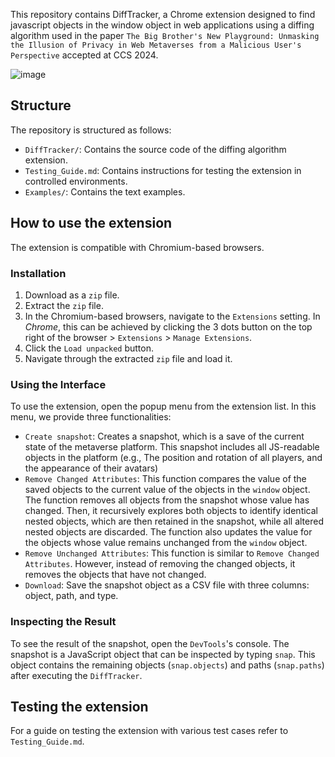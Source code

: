 This repository contains DiffTracker, a Chrome extension designed to find javascript objects in the window object in web applications using a diffing algorithm used in the paper `The Big Brother's New Playground: Unmasking the Illusion of Privacy in Web Metaverses from a Malicious User's Perspective` accepted at CCS 2024.

![image](https://github.com/user-attachments/assets/c084a00a-2224-42a2-84a5-8e11280c1d8e)

## Structure
The repository is structured as follows:
- `DiffTracker/`: Contains the source code of the diffing algorithm extension.
- `Testing_Guide.md`: Contains instructions for testing the extension in controlled environments.
- `Examples/`: Contains the text examples.

## How to use the extension
The extension is compatible with Chromium-based browsers.
### Installation
1. Download as a `zip` file.
2. Extract the `zip` file.
3. In the Chromium-based browsers, navigate to the `Extensions` setting. In *Chrome*, this can be achieved by clicking the 3 dots button on the top right of the browser > `Extensions` > `Manage Extensions`.
4. Click the `Load unpacked` button.
5. Navigate through the extracted `zip` file and load it.

### Using the Interface
To use the extension, open the popup menu from the extension list. In this menu, we provide three functionalities:
* `Create snapshot`: Creates a snapshot, which is a save of the current state of the metaverse platform. This snapshot includes all JS-readable objects in the platform (e.g., The position and rotation of all players, and the appearance of their avatars)
* `Remove Changed Attributes`: This function compares the value of the saved objects to the current value of the objects in the `window` object. The function removes all objects from the snapshot whose value has changed. Then, it recursively explores both objects to identify identical nested objects, which are then retained in the snapshot, while all altered nested objects are discarded. The function also updates the value for the objects whose value remains unchanged from the `window` object.
* `Remove Unchanged Attributes`: This function is similar to `Remove Changed Attributes`. However, instead of removing the changed objects, it removes the objects that have not changed.
* `Download`: Save the snapshot object as a CSV file with three columns: object, path, and type.

### Inspecting the Result
To see the result of the snapshot, open the `DevTools`'s console. The snapshot is a JavaScript object that can be inspected by typing `snap`. This object contains the remaining objects (`snap.objects`) and paths (`snap.paths`) after executing the `DiffTracker`.

## Testing the extension
For a guide on testing the extension with various test cases refer to `Testing_Guide.md`.
